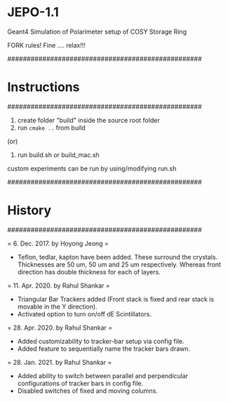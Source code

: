 # JEPO-1.1
Geant4 Simulation of Polarimeter setup of COSY Storage Ring

FORK rules!
Fine .... relax!!!

##################################################
#   Instructions                                      #
##################################################

1. create folder "build" inside the source root folder
2. run `cmake ..` from build

(or)

1. run build.sh or build_mac.sh

custom experiments can be run by using/modifying run.sh

##################################################
#   History                                      #
##################################################

= 6. Dec. 2017. by Hoyong Jeong = 
  - Teflon, tedlar, kapton have been added.
    These surround the crystals.
    Thicknesses are 50 um, 50 um and 25 um respectively.
    Whereas front direction has double thickness for each of layers.

= 11. Apr. 2020. by Rahul Shankar = 
  - Triangular Bar Trackers added (Front stack is fixed and rear stack is movable in the Y direction).
  - Activated option to turn on/off dE Scintillators.
  
= 28. Apr. 2020. by Rahul Shankar =
  - Added customizability to tracker-bar setup via config file.
  - Added feature to sequentially name the tracker bars drawn.
  
= 28. Jan. 2021. by Rahul Shankar =
  - Added ability to switch between parallel and perpendicular configurations of tracker bars
    in config file.
  - Disabled switches of fixed and moving columns.
